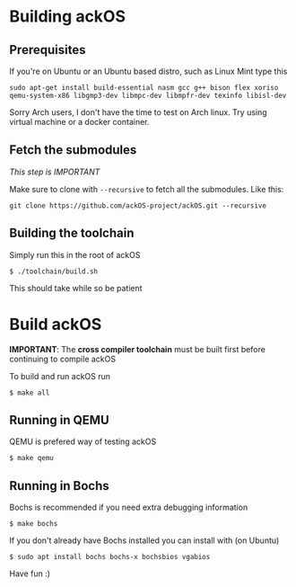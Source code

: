 # Building ackOS

## Prerequisites
If you're on Ubuntu or an Ubuntu based distro, such as Linux Mint type this
```
sudo apt-get install build-essential nasm gcc g++ bison flex xoriso qemu-system-x86 libgmp3-dev libmpc-dev libmpfr-dev texinfo libisl-dev
```
Sorry Arch users, I don't have the time to test on Arch linux. Try using virtual machine or a docker container.

## Fetch the submodules
*This step is IMPORTANT*

Make sure to clone with `--recursive` to fetch all the submodules. Like this:
```
git clone https://github.com/ackOS-project/ackOS.git --recursive
```

## Building the toolchain
Simply run this in the root of ackOS
```
$ ./toolchain/build.sh
```
This should take while so be patient

# Build ackOS
**IMPORTANT**: The **cross compiler toolchain** must be built first before continuing to compile ackOS

To build and run ackOS run
```
$ make all
```

## Running in QEMU
QEMU is prefered way of testing ackOS
```
$ make qemu
```

## Running in Bochs
Bochs is recommended if you need extra debugging information
```
$ make bochs
```

If you don't already have Bochs installed you can install with
(on Ubuntu)
```
$ sudo apt install bochs bochs-x bochsbios vgabios
```

Have fun :)